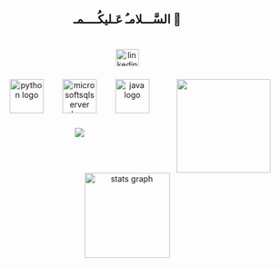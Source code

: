 <h2 align="center">السَّـــلامـُ  عَـليكُــــمـ 👋</h2>

###

<br clear="both">

<div align="center">
  <a href="https://www.linkedin.com/in/farah-balba-a-45a839291/" target="_blank">
    <img src="https://raw.githubusercontent.com/maurodesouza/profile-readme-generator/master/src/assets/icons/social/linkedin/default.svg" width="40" height="30" alt="linkedin logo"  />
  </a>
</div>

###

<img align="right" height="165" src="https://media.giphy.com/media/v1.Y2lkPTc5MGI3NjExc2NjaXlkeGFsZjA3N2N5YXE2Z3NiYjc4dGE5emNoeGlobng2MDdqaiZlcD12MV9naWZzX3NlYXJjaCZjdD1n/NTtoU4hkyq8W48re2f/giphy.gif"  />

###

<div align="center">
  <img src="https://cdn.jsdelivr.net/gh/devicons/devicon/icons/python/python-original.svg" height="60" alt="python logo"  />
  <img width="25" />
  <img src="https://cdn.jsdelivr.net/gh/devicons/devicon/icons/microsoftsqlserver/microsoftsqlserver-plain-wordmark.svg" height="60" alt="microsoftsqlserver logo"  />
  <img width="25" />
  <img src="https://cdn.jsdelivr.net/gh/devicons/devicon/icons/java/java-original-wordmark.svg" height="60" alt="java logo"  />
</div>

###

<div align="center">
  <img src="https://visitor-badge.laobi.icu/badge?page_id=Farah-Balbaa.Farah-Balbaa&left_color=lightskyblue&right_color=grey&left_text=Audience"  />
</div>

###

<br clear="both">

<div align="center">
  <img src="https://github-readme-stats.vercel.app/api?username=Farah-Balbaa&hide_title=false&hide_rank=false&show_icons=true&include_all_commits=true&count_private=true&disable_animations=false&theme=discord_old_blurple&locale=en&hide_border=true&order=1&custom_title=Stats" height="150" alt="stats graph"  />
</div>

###
